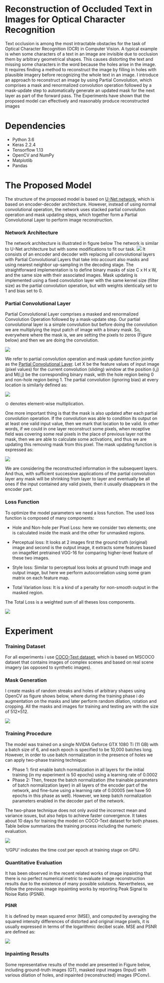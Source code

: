 # Reconstruction of Occluded Text in Images for Optical Character Recognition


Text occlusion is among the most intractable obstacles for the task of Optical
Character Recognition (OCR) in Computer Vision. A typical example
is when some characters of a text in an image are invisible due to occlusion
them by arbitrary geometrical shapes. This causes distorting the text and
missing some characters in the word because the holes arise in the image. It
requires finding a method to reconstruct the image by filling in holes with
plausible imagery before recognizing the whole text in an image. I introduce
an approach to reconstruct an image by using Partial Convolution,
which comprises a mask and renormalized convolution operation followed
by a mask-update step to automatically generate an updated mask for the
next layer as part of the forward pass. The Experiments have shown that the proposed model can effectively and reasonably produce reconstructed images 


# Dependencies
  - Python 3.6
  - Keras 2.2.4
  - Tensorflow 1.13
  - OpenCV and NumPy
  - Matplotlib
  - Pandas
  
# The Proposed Model
The structure of the proposed model is based on [U-Net network](https://arxiv.org/abs/1505.04597), which
is based on encoder-decoder architecture. However, instead of using normal
convolutional operation, the network uses stacked partial convolution
operation and mask updating steps, which together form a Partial Convolutional
Layer to perform image reconstruction.

### Network Architecture
The network architecture is illustrated in figure below The network is similar to U-Net architecture 
but with some modifications to fit our task. ![](image/architecture.png)
It consists of an encoder and decoder with replacing all convolutional layers with Partial Convolutional 
Layers that take into account also masks and using nearest neighbor up-sampling in the decoding stage. 
The straightforward implementation is to define binary masks of size C x H x W, and the same size with 
their associated images. Mask updating is implemented using a fixed convolution layer with the same 
kernel size (filter size) as the partial convolution operation, but with weights identically set 
to 1 and bias set to 0.

### Partial Convolutional Layer
Partial Convolutional Layer comprises a masked and renormalized Convolution
Operation followed by a mask-update step. Our partial convolutional
layer is a simple convolution but before
doing the convolution we are multiplying the input patch of image with a
binary mask. So, everywhere where the mask is, we are setting the pixels to
zeros (Figure below) and then we are doing the convolution.

![](image/Pconv.png)

We refer to partial convolution operation and mask update function
jointly as the [Partial Convolutional Layer](https://arxiv.org/abs/1804.07723).
Let X be the feature values of
input image (pixel values) for the current convolution (sliding) window at
the position (i,j) and M(i,j) be the corresponding binary mask, with the
hole region being 0 and non-hole region being 1. The partial convolution
(ignoring bias) at every location is similarly defined as:

![](image/p_eq.png)

⊙ denotes element-wise multiplication. 

One more important thing is that the mask
is also updated after each partial convolution operation. If the convolution
was able to condition its output on at least one valid input value, then we
mark that location to be valid. In other words, if we could in one layer reconstruct
some pixels, when receptive field was covering some real pixels in
the place of previous layer not the mask, then we are able to calculate some
activations, and thus we are updating this removing mask from this pixel.
The mask updating function is expressed as:


![](image/mask.png)

We are considering the reconstructed information in the subsequent layers.
And thus, with sufficient successive applications of the partial convolution
layer any mask will be shrinking from layer to layer and eventually be
all ones if the input contained any valid pixels, then it usually disappears in
the encoder part.


### Loss Function 

To optimize the model parameters we need a loss function. The used loss function
is composed of many components: 

- Hole and Non-hole per Pixel Loss: 
  here we consider two elements; one is calculated inside the mask and the other for unmasked regions.
  
- Perceptual loss: 
  It looks at 2 images first the ground truth (original) image and second is the output image, it extracts some features based on imageNet pretrained VGG-16 for comparing higher-level feature of these two images.
  
 - Style loss: 
   Similar to perceptual loss looks at ground truth image and output image, but here we perform autocorrelation using some gram matrix on each feature map.

- Total Variation loss: 
  It is a kind of a penalty for non-smooth output in the masked region. 


The Total Loss is a weighted sum of all theses loss components.

![](image/loss.PNG)


# Experiment

### Training Dataset
For all experiments i use [COCO-Text dataset](https://rrc.cvc.uab.es/?ch=5), which is based on MSCOCO dataset that
contains images of complex scenes and based on real scene imagery (as opposed to synthetic images).

### Mask Generation 

I create masks of random streaks and holes of arbitrary shapes using OpenCV as figure shows below, where during the
training phase i do augmentation on the masks and later perform random dilation, rotation
and cropping. All the masks and images for training and testing are with
the size of 512×512.

![](image/mask_sample.png)


### Training Procedure

The model was trained on a single NVIDIA Geforce GTX 1080 Ti (11 GB) with a batch
size of 6, and each epoch is specified to be 10,000 batches long. However, in order to use batch normalization in
the presence of holes we can apply two-phase training technique:

- Phase 1: first enable batch normalization in all layers for the
initial training (in my experiment is 50 epochs) using a learning rate
of 0.0002
- Phase 2: Then, freeze the batch normalization (the trainable parameters
of batch normalization layer) in all layers of the encoder part
of the network, and fine-tune using a learning rate of 0.00005 (we have
50 epochs in this phase as well). However, we keep batch normalization
parameters enabled in the decoder part of the network.

The two-phase technique does not only avoid the incorrect mean and
variance issues, but also helps to achieve faster convergence. It takes about
10 days for training the model on COCO-Text dataset for both phases. Table below summarizes the training process including the numeric evaluation.

![](image/table.png)

’t/GPU’ indicates the time cost per epoch at training stage on GPU.
### Quantitative Evaluation

It has been observed in the recent related works of image inpainting
that there is no perfect numerical metric to evaluate image reconstruction
results due to the existence of many possible solutions. Nevertheless, we follow
the previous image inpainting works by reporting Peak Signal to Noise Ratio (PSNR). 

#### PSNR

It is defined by mean squared error (MSE), and
computed by averaging the squared intensity differences of distorted and
original image pixels, it is usually expressed in terms of the logarithmic
decibel scale. MSE and PSNR are defined as:

![](image/psnr.png)


### Inpainting Results

Some representative results of the model are presented
in Figure below, including ground-truth images (GT), masked input images
(Input) with various dilation of holes, and inpainted (reconstructed) images
(PConv).
